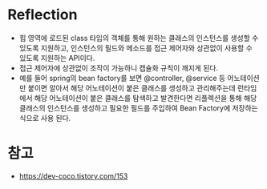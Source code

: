 # Reflection
- 힙 영역에 로드된 class 타입의 객체를 통해 원하는 클래스의 인스턴스를 생성할 수 있도록 지원하고, 인스턴스의 필드와 메소드를 접근 제어자와 상관없이 사용할 수 있도록 지원하는 API이다.
- 접근 제어자에 상관없이 조작이 가능하니 캡슐화 규칙이 깨지게 된다.
- 예를 들어 spring의 bean factory를 보면 @controller, @service 등 어노테이션만 붙이면 알아서 해당 어노테이션이 붙은 클래스를 생성하고 관리해주는데 런타임에서 해당 어노테이션이 붙은 클래스를 탐색하고 발견한다면 리플렉션을 통해 해당 클래스의 인스턴스를 생성하고 필요한 필드를 주입하여 Bean Factory에 저장하는 식으로 사용 된다.

# 참고
- https://dev-coco.tistory.com/153